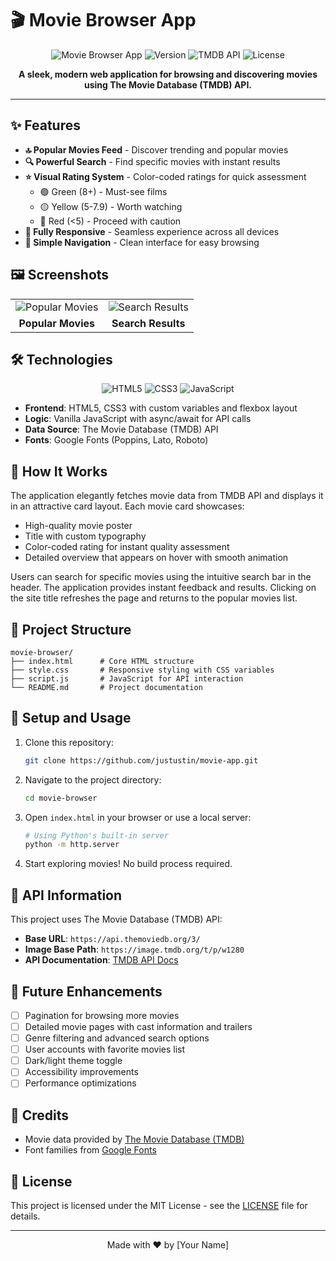 # 🎬 Movie Browser App

<div align="center">

![Movie Browser App](https://img.shields.io/badge/Movie%20Browser-Web%20App-5a6acf)
![Version](https://img.shields.io/badge/Version-1.0-brightgreen)
![TMDB API](https://img.shields.io/badge/TMDB-API-blue)
![License](https://img.shields.io/badge/License-MIT-yellow)

**A sleek, modern web application for browsing and discovering movies using The Movie Database (TMDB) API.**

</div>

---

## ✨ Features

- **🔝 Popular Movies Feed** - Discover trending and popular movies
- **🔍 Powerful Search** - Find specific movies with instant results
- **⭐ Visual Rating System** - Color-coded ratings for quick assessment
  - 🟢 Green (8+) - Must-see films
  - 🟡 Yellow (5-7.9) - Worth watching
  - 🔴 Red (<5) - Proceed with caution
- **📱 Fully Responsive** - Seamless experience across all devices
- **🔄 Simple Navigation** - Clean interface for easy browsing

## 🖼️ Screenshots

<div align="center">
<table>
  <tr>
    <td><img src="/api/placeholder/400/250" alt="Popular Movies" /></td>
    <td><img src="/api/placeholder/400/250" alt="Search Results" /></td>
  </tr>
  <tr>
    <td align="center"><strong>Popular Movies</strong></td>
    <td align="center"><strong>Search Results</strong></td>
  </tr>
</table>
</div>

## 🛠️ Technologies

<div align="center">

![HTML5](https://img.shields.io/badge/HTML5-E34F26?style=for-the-badge&logo=html5&logoColor=white)
![CSS3](https://img.shields.io/badge/CSS3-1572B6?style=for-the-badge&logo=css3&logoColor=white)
![JavaScript](https://img.shields.io/badge/JavaScript-F7DF1E?style=for-the-badge&logo=javascript&logoColor=black)

</div>

- **Frontend**: HTML5, CSS3 with custom variables and flexbox layout
- **Logic**: Vanilla JavaScript with async/await for API calls
- **Data Source**: The Movie Database (TMDB) API
- **Fonts**: Google Fonts (Poppins, Lato, Roboto)

## 🔧 How It Works

The application elegantly fetches movie data from TMDB API and displays it in an attractive card layout. Each movie card showcases:

- High-quality movie poster
- Title with custom typography
- Color-coded rating for instant quality assessment
- Detailed overview that appears on hover with smooth animation

Users can search for specific movies using the intuitive search bar in the header. The application provides instant feedback and results. Clicking on the site title refreshes the page and returns to the popular movies list.

## 📁 Project Structure

```
movie-browser/
├── index.html      # Core HTML structure
├── style.css       # Responsive styling with CSS variables
├── script.js       # JavaScript for API interaction
└── README.md       # Project documentation
```

## 🚀 Setup and Usage

1. Clone this repository:
   ```bash
   git clone https://github.com/justustin/movie-app.git
   ```

2. Navigate to the project directory:
   ```bash
   cd movie-browser
   ```

3. Open `index.html` in your browser or use a local server:
   ```bash
   # Using Python's built-in server
   python -m http.server
   ```

4. Start exploring movies! No build process required.

## 🔑 API Information

This project uses The Movie Database (TMDB) API:

- **Base URL**: `https://api.themoviedb.org/3/`
- **Image Base Path**: `https://image.tmdb.org/t/p/w1280`
- **API Documentation**: [TMDB API Docs](https://developers.themoviedb.org/3)

## 🌟 Future Enhancements

- [ ] Pagination for browsing more movies
- [ ] Detailed movie pages with cast information and trailers
- [ ] Genre filtering and advanced search options
- [ ] User accounts with favorite movies list
- [ ] Dark/light theme toggle
- [ ] Accessibility improvements
- [ ] Performance optimizations

## 🙏 Credits

- Movie data provided by [The Movie Database (TMDB)](https://www.themoviedb.org/)
- Font families from [Google Fonts](https://fonts.google.com/)

## 📄 License

This project is licensed under the MIT License - see the [LICENSE](LICENSE) file for details.

---

<div align="center">

Made with ❤️ by [Your Name]

</div>
